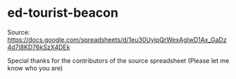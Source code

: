 # ed-tourist-beacon

Source: https://docs.google.com/spreadsheets/d/1eu30UyjpQrWexAglwD1Ax_GaDz4d7l8KD76kSzX4DEk

Special thanks for the contributors of the source spreadsheet (Please let me know who you are)
